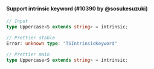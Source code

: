 #### Support intrinsic keyword (#10390 by @sosukesuzuki)

<!-- prettier-ignore -->
```ts
// Input
type Uppercase<S extends string> = intrinsic;

// Prettier stable
Error: unknown type: "TSIntrinsicKeyword"

// Prettier main
type Uppercase<S extends string> = intrinsic;

```
